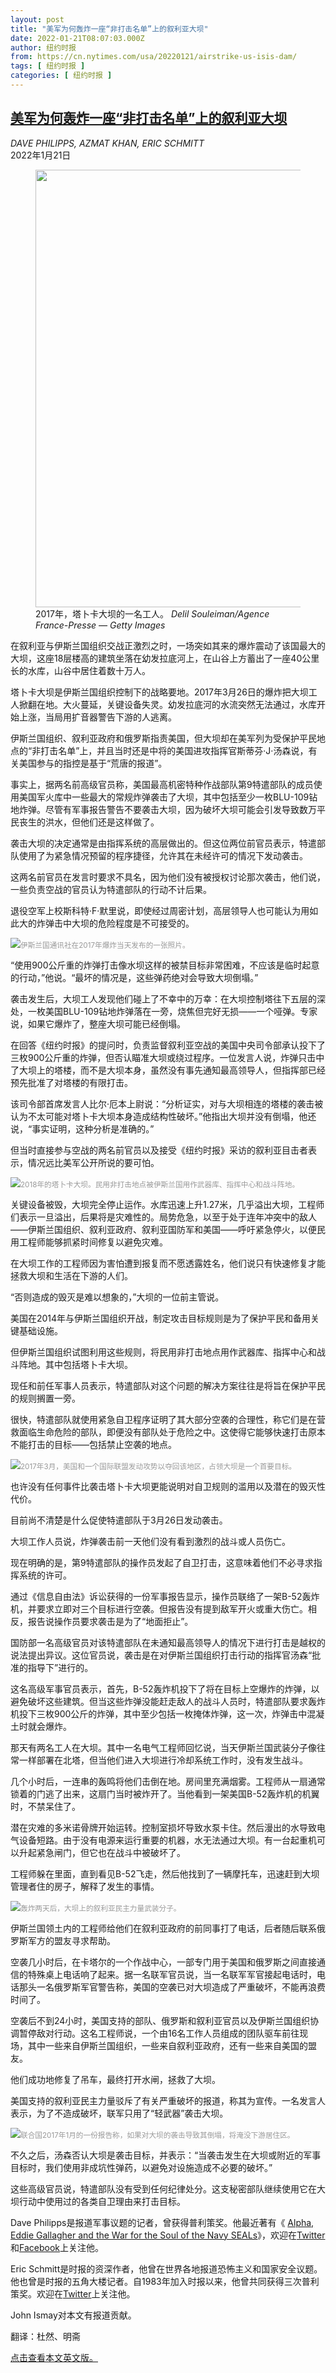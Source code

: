 ```yaml
---
layout: post
title: "美军为何轰炸一座“非打击名单”上的叙利亚大坝"
date: 2022-01-21T08:07:03.000Z
author: 纽约时报
from: https://cn.nytimes.com/usa/20220121/airstrike-us-isis-dam/
tags: [ 纽约时报 ]
categories: [ 纽约时报 ]
---
```

<!--1642752423000-->
[美军为何轰炸一座“非打击名单”上的叙利亚大坝](https://cn.nytimes.com/usa/20220121/airstrike-us-isis-dam/)
------

<div>
<address>DAVE PHILIPPS, AZMAT KHAN, ERIC SCHMITT</address><time pudate="2022-01-21 03:52:24" datetime="2022-01-21 03:52:24">2022年1月21日</time><figure><img src="https://images.weserv.nl/?url=static01.nyt.com/images/2022/01/21/us/politics/21dc-dam-strike-5/merlin_200349627_763bd769-daa3-459a-aee1-9e03aa6eba4f-master1050.jpg" width="1050" height="700"><figcaption>2017年，塔卜卡大坝的一名工人。 <cite>Delil Souleiman/Agence France-Presse — Getty Images</cite></figcaption></figure><section><p>在叙利亚与伊斯兰国组织交战正激烈之时，一场突如其来的爆炸震动了该国最大的大坝，这座18层楼高的建筑坐落在幼发拉底河上，在山谷上方蓄出了一座40公里长的水库，山谷中居住着数十万人。</p><p>塔卜卡大坝是伊斯兰国组织控制下的战略要地。2017年3月26日的爆炸把大坝工人掀翻在地。大火蔓延，关键设备失灵。幼发拉底河的水流突然无法通过，水库开始上涨，当局用扩音器警告下游的人逃离。</p><p>伊斯兰国组织、叙利亚政府和俄罗斯指责美国，但大坝却在美军列为受保护平民地点的“非打击名单”上，并且当时还是中将的美国进攻指挥官斯蒂芬·J·汤森说，有关美国参与的指控是基于“荒唐的报道”。</p><p>事实上，据两名前高级官员称，美国最高机密特种作战部队第9特遣部队的成员使用美国军火库中一些最大的常规炸弹袭击了大坝，其中包括至少一枚BLU-109钻地炸弹。尽管有军事报告警告不要袭击大坝，因为破坏大坝可能会引发导致数万平民丧生的洪水，但他们还是这样做了。</p><p>袭击大坝的决定通常是由指挥系统的高层做出的。但这位两位前官员表示，特遣部队使用了为紧急情况预留的程序捷径，允许其在未经许可的情况下发动袭击。</p><p>这两名前官员在发言时要求不具名，因为他们没有被授权讨论那次袭击，他们说，一些负责空战的官员认为特遣部队的行动不计后果。</p><p>退役空军上校斯科特·F·默里说，即使经过周密计划，高层领导人也可能认为用如此大的炸弹击中大坝的危险程度是不可接受的。</p><p><img src="https://images.weserv.nl/?url=static01.nyt.com/images/2022/01/21/us/politics/21dc-dam-strike-3/99dc-TabqaDam-10-master1050.jpg"><small style="color: #999;">伊斯兰国通讯社在2017年爆炸当天发布的一张照片。</small></p><p>“使用900公斤重的炸弹打击像水坝这样的被禁目标非常困难，不应该是临时起意的行动，”他说。“最坏的情况是，这些弹药绝对会导致大坝倒塌。”</p><p>袭击发生后，大坝工人发现他们碰上了不幸中的万幸：在大坝控制塔往下五层的深处，一枚美国BLU-109钻地炸弹落在一旁，烧焦但完好无损——一个哑弹。专家说，如果它爆炸了，整座大坝可能已经倒塌。</p><p>在回答《纽约时报》的提问时，负责监督叙利亚空战的美国中央司令部承认投下了三枚900公斤重的炸弹，但否认瞄准大坝或绕过程序。一位发言人说，炸弹只击中了大坝上的塔楼，而不是大坝本身，虽然没有事先通知最高领导人，但指挥部已经预先批准了对塔楼的有限打击。</p><p>该司令部首席发言人比尔·厄本上尉说：“分析证实，对与大坝相连的塔楼的袭击被认为不太可能对塔卜卡大坝本身造成结构性破坏。”他指出大坝并没有倒塌，他还说，“事实证明，这种分析是准确的。”</p><p>但当时直接参与空战的两名前官员以及接受《纽约时报》采访的叙利亚目击者表示，情况远比美军公开所说的要可怕。</p><p><img src="https://images.weserv.nl/?url=static01.nyt.com/images/2022/01/21/us/politics/21dc-Dam-strike-1/merlin_141914526_4cf2b6e1-98a4-4f51-8f63-936a51887692-master1050.jpg"><small style="color: #999;">2018年的塔卜卡大坝。民用非打击地点被伊斯兰国用作武器库、指挥中心和战斗阵地。</small></p><p>关键设备被毁，大坝完全停止运作。水库迅速上升1.27米，几乎溢出大坝，工程师们表示一旦溢出，后果将是灾难性的。局势危急，以至于处于连年冲突中的敌人——伊斯兰国组织、叙利亚政府、叙利亚国防军和美国——呼吁紧急停火，以便民用工程师能够抓紧时间修复以避免灾难。</p><p>在大坝工作的工程师因为害怕遭到报复而不愿透露姓名，他们说只有快速修复才能拯救大坝和生活在下游的人们。</p><p>“否则造成的毁灭是难以想象的，”大坝的一位前主管说。</p><p>美国在2014年与伊斯兰国组织开战，制定攻击目标规则是为了保护平民和备用关键基础设施。</p><p>但伊斯兰国组织试图利用这些规则，将民用非打击地点用作武器库、指挥中心和战斗阵地。其中包括塔卜卡大坝。</p><p>现任和前任军事人员表示，特遣部队对这个问题的解决方案往往是将旨在保护平民的规则搁置一旁。</p><p>很快，特遣部队就使用紧急自卫程序证明了其大部分空袭的合理性，称它们是在营救面临生命危险的部队，即便没有部队处于危险之中。这使得它能够快速打击原本不能打击的目标——包括禁止空袭的地点。</p><p><img src="https://images.weserv.nl/?url=static01.nyt.com/images/2022/01/21/us/politics/21dc-dam-strike-2/merlin_200349624_58e2ec5e-2825-40ea-b797-c70a5cd72f1b-master1050.jpg"><small style="color: #999;">2017年3月，美国和一个国际联盟发动攻势以夺回该地区，占领大坝是一个首要目标。</small></p><p>也许没有任何事件比袭击塔卜卡大坝更能说明对自卫规则的滥用以及潜在的毁灭性代价。</p><p>目前尚不清楚是什么促使特遣部队于3月26日发动袭击。</p><p>大坝工作人员说，炸弹袭击前一天他们没有看到激烈的战斗或人员伤亡。</p><p>现在明确的是，第9特遣部队的操作员发起了自卫打击，这意味着他们不必寻求指挥系统的许可。</p><p>通过《信息自由法》诉讼获得的一份军事报告显示，操作员联络了一架B-52轰炸机，并要求立即对三个目标进行空袭。但报告没有提到敌军开火或重大伤亡。相反，报告说操作员要求袭击是为了“地面拒止”。</p><p>国防部一名高级官员对该特遣部队在未通知最高领导人的情况下进行打击是越权的说法提出异议。这位官员说，袭击是在对伊斯兰国组织打击行动的指挥官汤森“批准的指导下”进行的。</p><p>这名高级军事官员表示，首先，B-52轰炸机投下了将在目标上空爆炸的炸弹，以避免破坏这些建筑。但当这些炸弹没能赶走敌人的战斗人员时，特遣部队要求轰炸机投下三枚900公斤的炸弹，其中至少包括一枚掩体炸弹，这一次，炸弹击中混凝土时就会爆炸。</p><p>那天有两名工人在大坝。其中一名电气工程师回忆说，当天伊斯兰国武装分子像往常一样部署在北塔，但当他们进入大坝进行冷却系统工作时，没有发生战斗。</p><p>几个小时后，一连串的轰鸣将他们击倒在地。房间里充满烟雾。工程师从一扇通常锁着的门逃了出来，这扇门当时被炸开了。当他看到一架美国B-52轰炸机的机翼时，不禁呆住了。</p><p>潜在灾难的多米诺骨牌开始运转。控制室损坏导致水泵卡住。然后漫出的水导致电气设备短路。由于没有电源来运行重要的机器，水无法通过大坝。有一台起重机可以升起紧急闸门，但它也在战斗中被破坏了。</p><p>工程师躲在里面，直到看见B-52飞走，然后他找到了一辆摩托车，迅速赶到大坝管理者住的房子，解释了发生的事情。</p><p><img src="https://images.weserv.nl/?url=static01.nyt.com/images/2022/01/14/us/politics/00dc-TabqaDam-5/merlin_200349633_d2f76b4f-981a-49ed-9254-483693404310-master1050.jpg"><small style="color: #999;">轰炸两天后，大坝上的叙利亚民主力量武装分子。</small></p><p>伊斯兰国领土内的工程师给他们在叙利亚政府的前同事打了电话，后者随后联系俄罗斯军方的盟友寻求帮助。</p><p>空袭几小时后，在卡塔尔的一个作战中心，一部专门用于美国和俄罗斯之间直接通信的特殊桌上电话响了起来。据一名联军官员说，当一名联军军官接起电话时，电话那头一名俄罗斯军官警告称，美国的空袭已对大坝造成了严重破坏，不能再浪费时间了。</p><p>空袭后不到24小时，美国支持的部队、俄罗斯和叙利亚官员以及伊斯兰国组织协调暂停敌对行动。这名工程师说，一个由16名工作人员组成的团队驱车前往现场，其中一些来自伊斯兰国组织，一些来自叙利亚政府，还有一些来自美国的盟友。</p><p>他们成功地修复了吊车，最终打开水闸，拯救了大坝。</p><p>美国支持的叙利亚民主力量驳斥了有关严重破坏的报道，称其为宣传。一名发言人表示，为了不造成破坏，联军只用了“轻武器”袭击大坝。</p><p><img src="https://images.weserv.nl/?url=static01.nyt.com/images/2022/01/14/us/politics/00dc-TabqaDam-6/merlin_200350815_d855faaf-6d49-487c-ad3a-00fb1abec97c-master1050.jpg"><small style="color: #999;">联合国2017年1月的一份报告称，如果对大坝的袭击导致其倒塌，将淹没下游居住区。</small></p><p>不久之后，汤森否认大坝是袭击目标，并表示：“当袭击发生在大坝或附近的军事目标时，我们使用非成坑性弹药，以避免对设施造成不必要的破坏。”</p><p>这些高级官员说，特遣部队没有受到任何纪律处分。这支秘密部队继续使用它在大坝行动中使用过的各类自卫理由来打击目标。</p></section><footer><p>Dave Philipps是报道军事议题的记者，曾获得普利策奖。他最近著有《 <a rel="nofollow" target="_blank" href="https://www.penguinrandomhouse.com/books/653784/alpha-by-david-philipps/">Alpha, Eddie Gallagher and the War for the Soul of the Navy SEALs</a>》，欢迎在<a rel="nofollow" target="_blank" href="https://twitter.com/David_Philipps">Twitter</a>和<a rel="nofollow" target="_blank" href="https://www.facebook.com/ReporterDavePhilipps">Facebook</a>上关注他。</p><p>Eric Schmitt是时报的资深作者，他曾在世界各地报道恐怖主义和国家安全议题。他也曾是时报的五角大楼记者。自1983年加入时报以来，他曾共同获得三次普利策奖。欢迎在<a rel="nofollow" target="_blank" href="https://twitter.com/EricSchmittNYT">Twitter</a>上关注他。</p><p>John Ismay对本文有报道贡献。</p><p>翻译：杜然、明斋</p><p><a rel="nofollow" target="_blank" href="https://www.nytimes.com/2022/01/20/us/airstrike-us-isis-dam.html">点击查看本文英文版。</a></p></footer>
</div>
